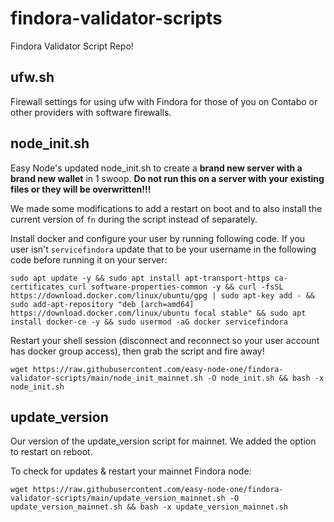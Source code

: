 # findora-validator-scripts
Findora Validator Script Repo!

## ufw.sh
Firewall settings for using ufw with Findora for those of you on Contabo or other providers with software firewalls.

## node_init.sh
Easy Node's updated node_init.sh to create a **brand new server with a brand new wallet** in 1 swoop. **Do not run this on a server with your existing files or they will be overwritten!!!**  

We made some modifications to add a restart on boot and to also install the current version of `fn` during the script instead of separately.  

Install docker and configure your user by running following code. If you user isn't `servicefindora` update that to be your username in the following code before running it on your server:
```text
sudo apt update -y && sudo apt install apt-transport-https ca-certificates curl software-properties-common -y && curl -fsSL https://download.docker.com/linux/ubuntu/gpg | sudo apt-key add - && sudo add-apt-repository "deb [arch=amd64] https://download.docker.com/linux/ubuntu focal stable" && sudo apt install docker-ce -y && sudo usermod -aG docker servicefindora
```

Restart your shell session (disconnect and reconnect so your user account has docker group access), then grab the script and fire away!
```text
wget https://raw.githubusercontent.com/easy-node-one/findora-validator-scripts/main/node_init_mainnet.sh -O node_init.sh && bash -x node_init.sh
```

## update_version
Our version of the update_version script for mainnet. We added the option to restart on reboot.  

To check for updates & restart your mainnet Findora node:
```text
wget https://raw.githubusercontent.com/easy-node-one/findora-validator-scripts/main/update_version_mainnet.sh -O update_version_mainnet.sh && bash -x update_version_mainnet.sh
```